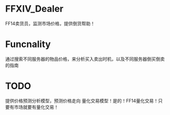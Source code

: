 # FFXIV_Dealer

FF14卖货员，监测市场价格，提供倒货帮助！

# Funcnality

通过搜索不同服务器的物品价格，来分析买入卖出时机，以及不同服务器倒买倒卖的指南


# TODO
提供价格预测分析模型，预测价格走向
量化交易模型！是的！FF14量化交易！只要有市场就要有量化交易！

